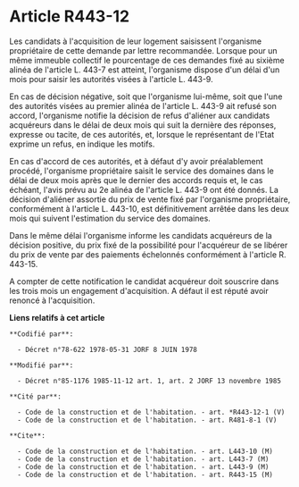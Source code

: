 # Article R443-12

Les candidats à l'acquisition de leur logement saisissent l'organisme propriétaire de cette demande par lettre recommandée.
Lorsque pour un même immeuble collectif le pourcentage de ces demandes fixé au sixième alinéa de l'article L. 443-7 est
atteint, l'organisme dispose d'un délai d'un mois pour saisir les autorités visées à l'article L. 443-9.

En cas de décision négative, soit que l'organisme lui-même, soit que l'une des autorités visées au premier alinéa de
l'article L. 443-9 ait refusé son accord, l'organisme notifie la décision de refus d'aliéner aux candidats acquéreurs dans le
délai de deux mois qui suit la dernière des réponses, expresse ou tacite, de ces autorités, et, lorsque le représentant de
l'Etat exprime un refus, en indique les motifs.

En cas d'accord de ces autorités, et à défaut d'y avoir préalablement procédé, l'organisme propriétaire saisit le service des
domaines dans le délai de deux mois après que le dernier des accords requis et, le cas échéant, l'avis prévu au 2e alinéa de
l'article L. 443-9 ont été donnés. La décision d'aliéner assortie du prix de vente fixé par l'organisme propriétaire,
conformément à l'article L. 443-10, est définitivement arrêtée dans les deux mois qui suivent l'estimation du service des
domaines.

Dans le même délai l'organisme informe les candidats acquéreurs de la décision positive, du prix fixé de la possibilité pour
l'acquéreur de se libérer du prix de vente par des paiements échelonnés conformément à l'article R. 443-15.

A compter de cette notification le candidat acquéreur doit souscrire dans les trois mois un engagement d'acquisition. A
défaut il est réputé avoir renoncé à l'acquisition.

**Liens relatifs à cet article**

	**Codifié par**:

	  - Décret n°78-622 1978-05-31 JORF 8 JUIN 1978

	**Modifié par**:

	  - Décret n°85-1176 1985-11-12 art. 1, art. 2 JORF 13 novembre 1985

	**Cité par**:

	  - Code de la construction et de l'habitation. - art. *R443-12-1 (V)
	  - Code de la construction et de l'habitation. - art. R481-8-1 (V)

	**Cite**:

	  - Code de la construction et de l'habitation. - art. L443-10 (M)
	  - Code de la construction et de l'habitation. - art. L443-7 (M)
	  - Code de la construction et de l'habitation. - art. L443-9 (M)
	  - Code de la construction et de l'habitation. - art. R443-15 (M)
